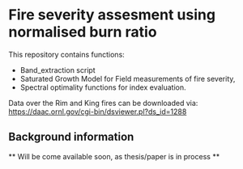 # Fire severity assesment using normalised burn ratio #
This repository contains functions:
- Band_extraction script
- Saturated Growth Model for Field measurements of fire severity,
- Spectral optimality functions for index evaluation.

Data over the Rim and King fires can be downloaded via:
https://daac.ornl.gov/cgi-bin/dsviewer.pl?ds_id=1288

## Background information ##
** Will be come available soon, as thesis/paper is in process **
